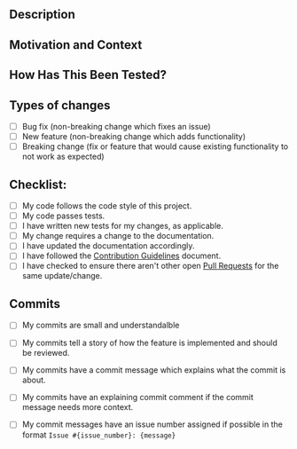 ## Description
<!--- Describe your changes in detail -->

## Motivation and Context
<!--- Why is this change required? What problem does it solve? -->
<!--- If it fixes an open issue, please link to the issue here. -->

## How Has This Been Tested?
<!--- Please describe in detail how you tested your changes. -->
<!--- Include details of your testing environment, tests ran to see how -->
<!--- your change affects other areas of the code, etc. -->

## Types of changes
<!--- What types of changes does your code introduce? Put an `x` in all the boxes that apply: -->
- [ ] Bug fix (non-breaking change which fixes an issue)
- [ ] New feature (non-breaking change which adds functionality)
- [ ] Breaking change (fix or feature that would cause existing functionality to not work as expected)

## Checklist:
<!--- Go over all the following points, and put an `x` in all the boxes that apply. -->
<!--- If you're unsure about any of these, don't hesitate to ask. We're here to help! -->
- [ ] My code follows the code style of this project.
- [ ] My code passes tests.
- [ ] I have written new tests for my changes, as applicable.
- [ ] My change requires a change to the documentation.
- [ ] I have updated the documentation accordingly.
- [ ] I have followed the [Contribution Guidelines](../../CONTRIBUTING.md) document.
- [ ] I have checked to ensure there aren't other open [Pull Requests](https://github.com/qisaw/natural-selection-model/pulls) for the same update/change.

## Commits
- [ ] My commits are small and understandalble
- [ ] My commits tell a story of how the feature is implemented and should be reviewed.
- [ ] My commits have a commit message which explains what the commit is about.
- [ ] My commits have an explaining commit comment if the commit message needs more context.
- [ ] My commit messages have an issue number assigned if possible in the format `Issue #{issue_number}: {message}`

